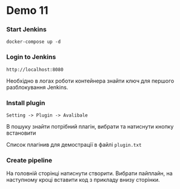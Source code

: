 # Demo 11

### Start Jenkins

```docker-compose up -d ```

### Login to Jenkins 

```http://localhost:8080```

Необхідно в логах роботи контейнера знайти ключ для першого разблокування Jenkins.


### Install plugin

```Setting -> Plugin -> Avalibale```

В пошуку знайти потрібний плагін, вибрати та натиснути кнопку встановити 

Список плагінив для демострації в файлі `plugin.txt`

### Create pipeline

На головній сторінці натиснути створити. Вибрати пайплайн, на наступному кроці вставити код з прикладу внизу сторінки. 